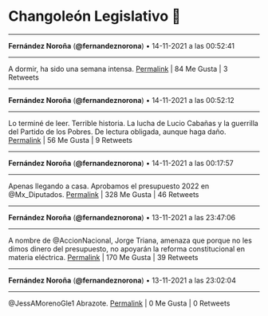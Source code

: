 # Changoleón Legislativo 🙈
*****
**Fernández Noroña** (**@fernandeznorona**) • 14-11-2021 a las 00:52:41
*****
A dormir, ha sido una semana intensa.
[Permalink](https://twitter.com/fernandeznorona/status/1459806478940917761) | 84 Me Gusta | 3 Retweets
*****
**Fernández Noroña** (**@fernandeznorona**) • 14-11-2021 a las 00:52:12
*****
Lo terminé de leer. Terrible historia. La lucha de Lucio Cabañas y la guerrilla del Partido de los Pobres.  De lectura obligada, aunque haga daño.
[Permalink](https://twitter.com/fernandeznorona/status/1459806357507485696) | 56 Me Gusta | 9 Retweets
*****
**Fernández Noroña** (**@fernandeznorona**) • 14-11-2021 a las 00:17:57
*****
Apenas llegando a casa. Aprobamos el presupuesto 2022 en @Mx_Diputados.
[Permalink](https://twitter.com/fernandeznorona/status/1459797740473438211) | 328 Me Gusta | 46 Retweets
*****
**Fernández Noroña** (**@fernandeznorona**) • 13-11-2021 a las 23:47:06
*****
A nombre de @AccionNacional, Jorge Triana, amenaza que porque no les dimos dinero del presupuesto, no apoyarán la reforma constitucional en materia eléctrica.
[Permalink](https://twitter.com/fernandeznorona/status/1459789976925786117) | 170 Me Gusta | 39 Retweets
*****
**Fernández Noroña** (**@fernandeznorona**) • 13-11-2021 a las 23:02:04
*****
@JessAMorenoGle1 Abrazote.
[Permalink](https://twitter.com/fernandeznorona/status/1459778644260364293) | 0 Me Gusta | 0 Retweets